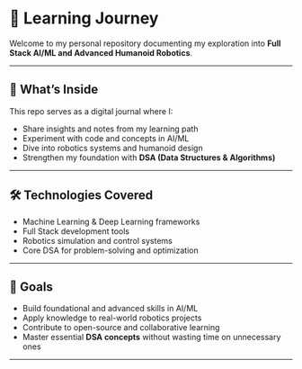 # 🧠 Learning Journey

Welcome to my personal repository documenting my exploration into **Full Stack AI/ML and Advanced Humanoid Robotics**.

---

## 🚀 What’s Inside
This repo serves as a digital journal where I:
- Share insights and notes from my learning path  
- Experiment with code and concepts in AI/ML  
- Dive into robotics systems and humanoid design  
- Strengthen my foundation with **DSA (Data Structures & Algorithms)**

---

## 🛠️ Technologies Covered
- Machine Learning & Deep Learning frameworks  
- Full Stack development tools  
- Robotics simulation and control systems  
- Core DSA for problem-solving and optimization  

---

## 📌 Goals
- Build foundational and advanced skills in AI/ML  
- Apply knowledge to real-world robotics projects  
- Contribute to open-source and collaborative learning  
- Master essential **DSA concepts** without wasting time on unnecessary ones  

---
